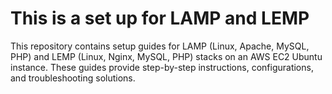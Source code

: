 # This is a set up for LAMP and LEMP
This repository contains setup guides for LAMP (Linux, Apache, MySQL, PHP) and LEMP (Linux, Nginx, MySQL, PHP) stacks on an AWS EC2 Ubuntu instance. These guides provide step-by-step instructions, configurations, and troubleshooting solutions.
